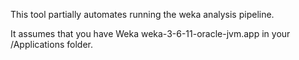 This tool partially automates running the weka analysis pipeline. 

It assumes that you have Weka weka-3-6-11-oracle-jvm.app in your /Applications folder.